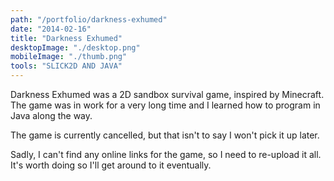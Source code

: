 ```yaml
---
path: "/portfolio/darkness-exhumed"
date: "2014-02-16"
title: "Darkness Exhumed"
desktopImage: "./desktop.png"
mobileImage: "./thumb.png"
tools: "SLICK2D AND JAVA"
---
```

Darkness Exhumed was a 2D sandbox survival game, inspired by Minecraft. 
The game was in work for a very long time and I learned how to program in Java along the way. 

The game is currently cancelled, but that isn't to say I won't pick it up later. 

Sadly, I can't find any online links for the game, so I need to re-upload it all. 
It's worth doing so I'll get around to it eventually.

